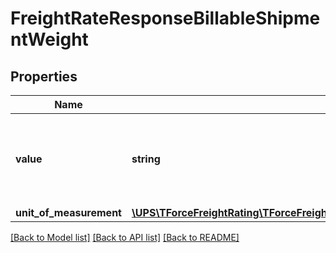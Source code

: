 # FreightRateResponseBillableShipmentWeight

## Properties
Name | Type | Description | Notes
------------ | ------------- | ------------- | -------------
**value** | **string** | The value for the billable weight associated with the shipment. | 
**unit_of_measurement** | [**\UPS\TForceFreightRating\TForceFreightRating\BillableShipmentWeightUnitOfMeasurement**](BillableShipmentWeightUnitOfMeasurement.md) |  | 

[[Back to Model list]](../../README.md#documentation-for-models) [[Back to API list]](../../README.md#documentation-for-api-endpoints) [[Back to README]](../../README.md)

